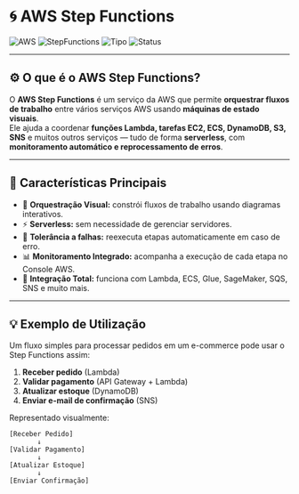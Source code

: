 # 🌀 AWS Step Functions  

![AWS](https://img.shields.io/badge/AWS-Cloud-orange?logo=amazonaws)
![StepFunctions](https://img.shields.io/badge/Step%20Functions-Orquestra%C3%A7%C3%A3o%20de%20Servi%C3%A7os-blueviolet?logo=awslambda)
![Tipo](https://img.shields.io/badge/Tipo-Serverless-lightgrey)
![Status](https://img.shields.io/badge/Status-Ativo-success)

---

## ⚙️ O que é o AWS Step Functions?

O **AWS Step Functions** é um serviço da AWS que permite **orquestrar fluxos de trabalho** entre vários serviços AWS usando **máquinas de estado visuais**.  
Ele ajuda a coordenar **funções Lambda, tarefas EC2, ECS, DynamoDB, S3, SNS** e muitos outros serviços — tudo de forma **serverless**, com **monitoramento automático e reprocessamento de erros**.

---

## 🧩 Características Principais

- 🔁 **Orquestração Visual:** constrói fluxos de trabalho usando diagramas interativos.  
- ⚡ **Serverless:** sem necessidade de gerenciar servidores.  
- 🧠 **Tolerância a falhas:** reexecuta etapas automaticamente em caso de erro.  
- 📊 **Monitoramento Integrado:** acompanha a execução de cada etapa no Console AWS.  
- 🧱 **Integração Total:** funciona com Lambda, ECS, Glue, SageMaker, SQS, SNS e muito mais.  

---

## 💡 Exemplo de Utilização

Um fluxo simples para processar pedidos em um e-commerce pode usar o Step Functions assim:

1. **Receber pedido** (Lambda)
2. **Validar pagamento** (API Gateway + Lambda)
3. **Atualizar estoque** (DynamoDB)
4. **Enviar e-mail de confirmação** (SNS)

Representado visualmente:

```text
[Receber Pedido] 
       ↓
[Validar Pagamento]
       ↓
[Atualizar Estoque]
       ↓
[Enviar Confirmação]
